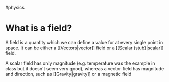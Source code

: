 #physics 

# What is a field?
A field is a quantity which we can define a value for at every single point in space. It can be either a [[Vectors|vector]] field or a [[Scalar (stub)|scalar]] field.

A scalar field has only magnitude (e.g. temperature was the example in class but it doesn't seem very good), whereas a vector field has magnitude and direction, such as [[Gravity|gravity]] or a magnetic field